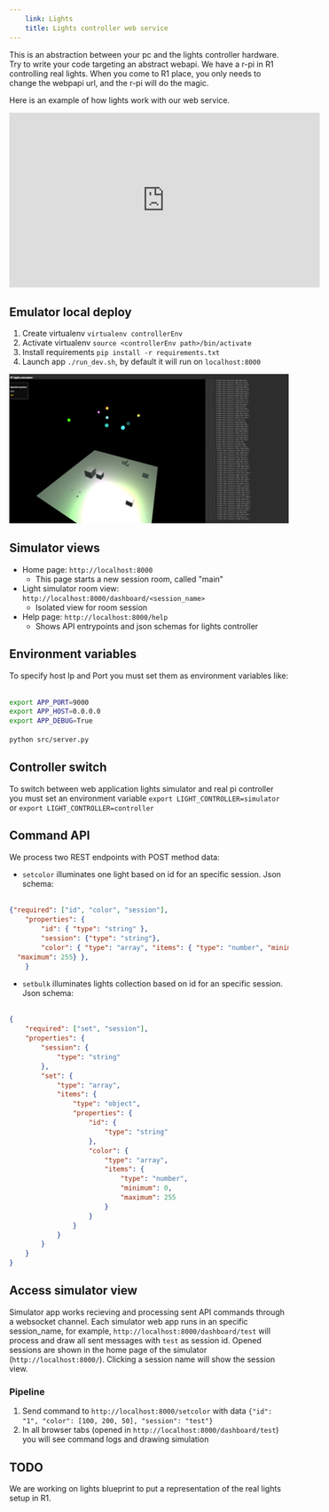 ```yaml
---
    link: Lights
    title: Lights controller web service
---
```


This is an abstraction between your pc and the lights controller hardware. Try to write your code targeting an abstract webapi. We have a r-pi in R1 controlling real lights. When you come to R1 place, you only needs to change the webpapi url, and the r-pi will do the magic.

Here is an example of how lights work with our web service.

<iframe width="560" height="315" src="https://www.youtube.com/embed/oaBTSngKxxM" frameborder="0" allow="accelerometer; autoplay; encrypted-media; gyroscope; picture-in-picture" allowfullscreen></iframe>

## Emulator local deploy

1. Create virtualenv ```virtualenv controllerEnv```
2. Activate virtualenv ```source <controllerEnv path>/bin/activate```
2. Install requirements ```pip install -r requirements.txt```
3. Launch app ```./run_dev.sh```, by default it will run on ```localhost:8000```

![simluator.png](img/simulator.png)

## Simulator views
- Home page: ```http://localhost:8000```
    - This page starts a new session room, called "main"
- Light simulator room view: ```http://localhost:8000/dashboard/<session_name>```
    - Isolated view for room session
- Help page: ```http://localhost:8000/help```
    - Shows API entrypoints and json schemas for lights controller

## Environment variables

To specify host Ip and Port you must set them as environment variables like:
```bash

export APP_PORT=9000
export APP_HOST=0.0.0.0
export APP_DEBUG=True

python src/server.py

```



## Controller switch
To switch between web application lights simulator and real pi controller you must set an environment variable ```export LIGHT_CONTROLLER=simulator``` or ```export LIGHT_CONTROLLER=controller```

## Command API
We process two REST endpoints with POST method data:

- ```setcolor``` illuminates one light based on id for an specific session. Json schema: 
```json

{"required": ["id", "color", "session"],
    "properties": {
        "id": { "type": "string" },
        "session": {"type": "string"},
        "color": { "type": "array", "items": { "type": "number", "minimum": 0,
  "maximum": 255} },
    }

```

- ```setbulk``` illuminates lights collection based on id for an specific session. Json schema: 

```json

{
    "required": ["set", "session"],
    "properties": {
        "session": {
            "type": "string"
        },
        "set": {
            "type": "array",
            "items": {
                "type": "object",
                "properties": {
                    "id": {
                        "type": "string"
                    },
                    "color": {
                        "type": "array",
                        "items": {
                            "type": "number",
                            "minimum": 0,
                            "maximum": 255
                        }
                    }
                }
            }
        }
    }
}

```

 
## Access simulator view
Simulator app works recieving and processing sent API commands through a websocket channel. Each simulator web app runs in an specific session_name, for example, ```http://localhost:8000/dashboard/test``` will process and draw all sent messages with ```test``` as session id. Opened sessions are shown in the home page of the simulator (```http://localhost:8000/```). Clicking a session name will show the session view.

### Pipeline

1. Send command to ```http://localhost:8000/setcolor``` with data ```{"id": "1", "color": [100, 200, 50], "session": "test"}```
2. In all browser tabs (opened in ```http://localhost:8000/dashboard/test```) you will see command logs and drawing simulation

## TODO

We are working on lights blueprint to put a representation of the real lights setup in R1. 
